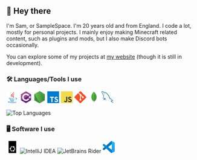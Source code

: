 ## 👋 Hey there 

I'm Sam, or SampleSpace. I'm 20 years old and from England. I code a lot, mostly for personal projects. I mainly enjoy making Minecraft related content, such as plugins and mods, but I also make Discord bots occasionally.

You can explore some of my projects at [my website](https://samplespace.dev/) (though it is still in development).

### 🛠️ Languages/Tools I use 

<div id="languages">
  <img src="https://github.com/devicons/devicon/blob/master/icons/java/java-original.svg" height="32" width="32" alt="Java"/>
  <img src="https://github.com/devicons/devicon/blob/master/icons/csharp/csharp-original.svg" height="32" width="32" alt="C#"/>
  <img src="https://github.com/devicons/devicon/blob/master/icons/nodejs/nodejs-original.svg" height="32" width="32" alt="NodeJS"/>
  <img src="https://github.com/devicons/devicon/blob/master/icons/typescript/typescript-original.svg" height="32" width="32" alt="TypeScript"/>
  <img src="https://github.com/devicons/devicon/blob/master/icons/javascript/javascript-original.svg" height="32" width="32" alt="JavaScript"/>
  <img src="https://github.com/devicons/devicon/blob/master/icons/git/git-original.svg" height="32" width="32" alt="Git"/>
  <img src="https://github.com/devicons/devicon/blob/master/icons/mongodb/mongodb-original.svg" height="32" width="32" alt="MongoDB"/>
  <img src="https://github.com/devicons/devicon/blob/master/icons/mysql/mysql-original.svg" height="32" width="32" alt="MySQL"/>
</div>

![Top Languages](https://github-readme-stats.vercel.app/api/top-langs/?username=SampleSpaceDev&theme=github_dark&show_icons=true&hide_border=true)

### 🖥️ Software I use

<div id="software">
  <img src="https://github.com/devicons/devicon/blob/master/icons/ubuntu/ubuntu-plain.svg" height="32" width="32" alt="Ubuntu"/>
  <img src="https://upload.wikimedia.org/wikipedia/commons/9/9c/IntelliJ_IDEA_Icon.svg" height="32" width="32" alt="IntelliJ IDEA"/>
  <img src="https://upload.wikimedia.org/wikipedia/commons/6/6e/JetBrains_Rider_Icon.svg" height="32" width="32" alt="JetBrains Rider"/>
  <img src="https://github.com/devicons/devicon/blob/master/icons/vscode/vscode-original.svg" height="32" width="32" alt="Visual Studio Code"/>
</div>
